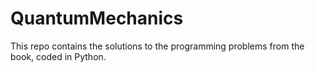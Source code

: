 # QuantumMechanics

This repo contains the solutions to the programming problems from the book, coded in Python. 
